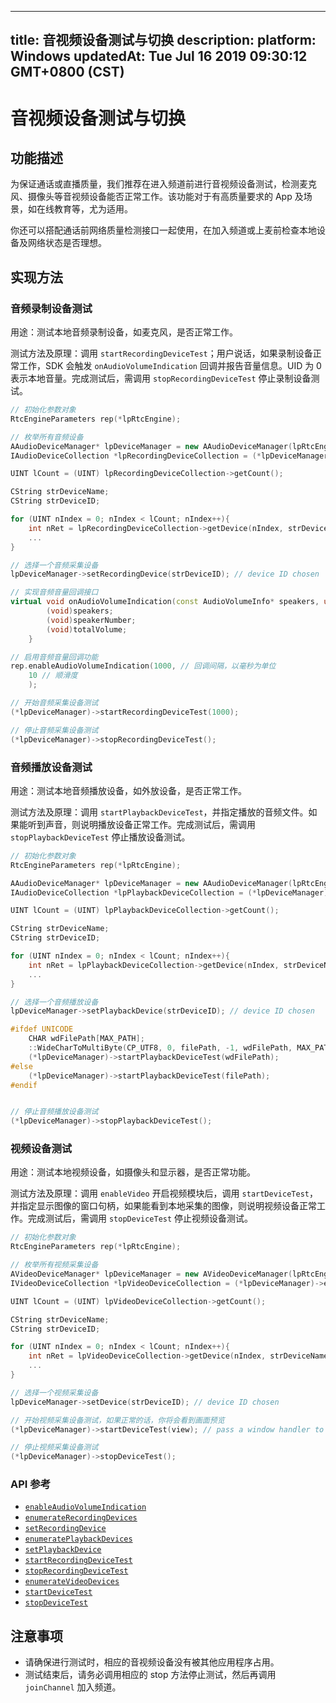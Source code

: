 
---
title: 音视频设备测试与切换
description: 
platform: Windows
updatedAt: Tue Jul 16 2019 09:30:12 GMT+0800 (CST)
---
# 音视频设备测试与切换
## 功能描述

为保证通话或直播质量，我们推荐在进入频道前进行音视频设备测试，检测麦克风、摄像头等音视频设备能否正常工作。该功能对于有高质量要求的 App 及场景，如在线教育等，尤为适用。

你还可以搭配通话前网络质量检测接口一起使用，在加入频道或上麦前检查本地设备及网络状态是否理想。

## 实现方法

### 音频录制设备测试

用途：测试本地音频录制设备，如麦克风，是否正常工作。

测试方法及原理：调用 `startRecordingDeviceTest`；用户说话，如果录制设备正常工作，SDK 会触发 `onAudioVolumeIndication` 回调并报告音量信息。UID 为 0 表示本地音量。完成测试后，需调用 `stopRecordingDeviceTest` 停止录制设备测试。

```C++
// 初始化参数对象
RtcEngineParameters rep(*lpRtcEngine);

// 枚举所有音频设备
AAudioDeviceManager* lpDeviceManager = new AAudioDeviceManager(lpRtcEngine);
IAudioDeviceCollection *lpRecordingDeviceCollection = (*lpDeviceManager)->enumerateRecordingDevices();

UINT lCount = (UINT) lpRecordingDeviceCollection->getCount();

CString strDeviceName;
CString strDeviceID;

for (UINT nIndex = 0; nIndex < lCount; nIndex++){
    int nRet = lpRecordingDeviceCollection->getDevice(nIndex, strDeviceName, strDeviceID);
	...
}

// 选择一个音频采集设备
lpDeviceManager->setRecordingDevice(strDeviceID); // device ID chosen

// 实现音频音量回调接口
virtual void onAudioVolumeIndication(const AudioVolumeInfo* speakers, unsigned int speakerNumber, int totalVolume) {
        (void)speakers;
        (void)speakerNumber;
        (void)totalVolume;
    }

// 启用音频音量回调功能
rep.enableAudioVolumeIndication(1000, // 回调间隔，以毫秒为单位
	10 // 顺滑度
	);

// 开始音频采集设备测试
(*lpDeviceManager)->startRecordingDeviceTest(1000);

// 停止音频采集设备测试
(*lpDeviceManager)->stopRecordingDeviceTest();
```



### 音频播放设备测试

用途：测试本地音频播放设备，如外放设备，是否正常工作。

测试方法及原理：调用 `startPlaybackDeviceTest`，并指定播放的音频文件。如果能听到声音，则说明播放设备正常工作。完成测试后，需调用 `stopPlaybackDeviceTest` 停止播放设备测试。

```C++
// 初始化参数对象
RtcEngineParameters rep(*lpRtcEngine);

AAudioDeviceManager* lpDeviceManager = new AAudioDeviceManager(lpRtcEngine);
IAudioDeviceCollection *lpPlaybackDeviceCollection = (*lpDeviceManager)->enumeratePlaybackDevices();

UINT lCount = (UINT) lpPlaybackDeviceCollection->getCount();

CString strDeviceName;
CString strDeviceID;

for (UINT nIndex = 0; nIndex < lCount; nIndex++){
    int nRet = lpPlaybackDeviceCollection->getDevice(nIndex, strDeviceName, strDeviceID);
	...
}

// 选择一个音频播放设备
lpDeviceManager->setPlaybackDevice(strDeviceID); // device ID chosen

#ifdef UNICODE
	CHAR wdFilePath[MAX_PATH];
	::WideCharToMultiByte(CP_UTF8, 0, filePath, -1, wdFilePath, MAX_PATH, NULL, NULL);
	(*lpDeviceManager)->startPlaybackDeviceTest(wdFilePath);
#else
	(*lpDeviceManager)->startPlaybackDeviceTest(filePath);
#endif


// 停止音频播放设备测试
(*lpDeviceManager)->stopPlaybackDeviceTest();
```

### 视频设备测试

用途：测试本地视频设备，如摄像头和显示器，是否正常功能。

测试方法及原理：调用 `enableVideo` 开启视频模块后，调用 `startDeviceTest`，并指定显示图像的窗口句柄，如果能看到本地采集的图像，则说明视频设备正常工作。完成测试后，需调用 `stopDeviceTest` 停止视频设备测试。

```C++
// 初始化参数对象
RtcEngineParameters rep(*lpRtcEngine);

// 枚举所有视频采集设备
AVideoDeviceManager* lpDeviceManager = new AVideoDeviceManager(lpRtcEngine);
IVideoDeviceCollection *lpVideoDeviceCollection = (*lpDeviceManager)->enumerateVideoDevices();

UINT lCount = (UINT) lpVideoDeviceCollection->getCount();

CString strDeviceName;
CString strDeviceID;

for (UINT nIndex = 0; nIndex < lCount; nIndex++){
    int nRet = lpVideoDeviceCollection->getDevice(nIndex, strDeviceName, strDeviceID);
	...
}

// 选择一个视频采集设备
lpDeviceManager->setDevice(strDeviceID); // device ID chosen

// 开始视频采集设备测试，如果正常的话，你将会看到画面预览
(*lpDeviceManager)->startDeviceTest(view); // pass a window handler to it

// 停止视频采集设备测试
(*lpDeviceManager)->stopDeviceTest();
```



### API 参考

* [`enableAudioVolumeIndication`](https://docs.agora.io/cn/Video/API%20Reference/cpp/classagora_1_1rtc_1_1_rtc_engine_parameters.html#a59ae67333fbc61a7002a46c809e2ec4f)
* [`enumerateRecordingDevices`](https://docs.agora.io/cn/Video/API%20Reference/cpp/classagora_1_1rtc_1_1_i_audio_device_manager.html#a1ea4f53d60dc91ea83960885f9ab77ee)
* [`setRecordingDevice`](https://docs.agora.io/cn/Video/API%20Reference/cpp/classagora_1_1rtc_1_1_i_audio_device_manager.html#a723941355030636cd7d183d53cc7ace7)
* [`enumeratePlaybackDevices`](https://docs.agora.io/cn/Video/API%20Reference/cpp/classagora_1_1rtc_1_1_i_audio_device_manager.html#aa13c99d575d89e7ceeeb139be723b18a)
* [`setPlaybackDevice`](https://docs.agora.io/cn/Video/API%20Reference/cpp/classagora_1_1rtc_1_1_i_audio_device_manager.html#a1ee23eae83165a27bcbd88d80158b4f1)
* [`startRecordingDeviceTest`](https://docs.agora.io/cn/Video/API%20Reference/cpp/classagora_1_1rtc_1_1_i_audio_device_manager.html#a9e732d31f179a90d388998f5b86ebf06)
* [`stopRecordingDeviceTest`](https://docs.agora.io/cn/Video/API%20Reference/cpp/classagora_1_1rtc_1_1_i_audio_device_manager.html#a796e7b8a58eb303f18f04e1e9d12a94b)
* [`enumerateVideoDevices`](https://docs.agora.io/cn/Video/API%20Reference/cpp/classagora_1_1rtc_1_1_i_video_device_manager.html#aef51744162ec544abf2aaf0488ca062d)
* [`startDeviceTest`](https://docs.agora.io/cn/Video/API%20Reference/cpp/classagora_1_1rtc_1_1_i_video_device_manager.html#ac148cafcb191841fd4aa7f5b6166b16d)
* [`stopDeviceTest`](https://docs.agora.io/cn/Video/API%20Reference/cpp/classagora_1_1rtc_1_1_i_video_device_manager.html#ae3fe9f7ad1ddf4d5cda5e30d14b9d321)

## 注意事项

- 请确保进行测试时，相应的音视频设备没有被其他应用程序占用。
- 测试结束后，请务必调用相应的 stop 方法停止测试，然后再调用 `joinChannel` 加入频道。
